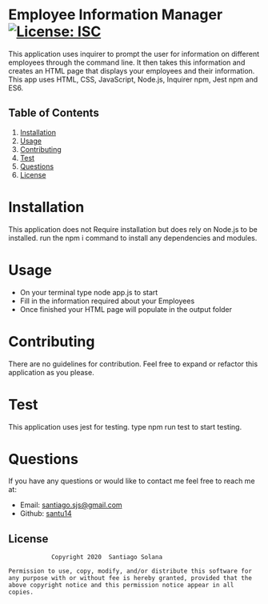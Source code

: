 
# Employee Information Manager     [![License: ISC](https://img.shields.io/badge/License-ISC-blue.svg)](https://opensource.org/licenses/ISC)

This application uses inquirer to prompt the user for information on different employees through the command line. It then takes this information and creates an HTML page that displays your employees and their information. This app uses HTML, CSS, JavaScript, Node.js, Inquirer npm, Jest npm and ES6.
    
## Table of Contents
    
1. [Installation](#installation)
2. [Usage](#usage)
3. [Contributing](#contributing)
4. [Test](#test)
5. [Questions](#questions)
6. [License](#license)
    
# Installation
This application does not Require installation but does rely on Node.js to be installed. run the npm i command to install any dependencies and modules.
# Usage
 - On your terminal type node app.js to start 
 - Fill in the information required about your Employees 
 - Once finished your HTML page will populate in the output folder

# Contributing
There are no guidelines for contribution. Feel free to expand or refactor this application as you please.
# Test
This application uses jest for testing. type npm run test to start testing.
# Questions
If you have any questions or would like to contact me feel free to reach me at:
- Email: santiago.sjs@gmail.com
- Github: [santu14](https://github.com/santu14)

## License

                Copyright 2020  Santiago Solana

    Permission to use, copy, modify, and/or distribute this software for any purpose with or without fee is hereby granted, provided that the above copyright notice and this permission notice appear in all copies.
